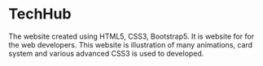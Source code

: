 # TechHub
The website created using HTML5, CSS3, Bootstrap5. It is website for for the web developers. This website is illustration of many animations, card system and various advanced CSS3 is used to developed. 
